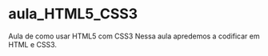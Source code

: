 # aula_HTML5_CSS3
Aula de como usar HTML5 com CSS3
Nessa aula apredemos a codificar em HTML e CSS3.
